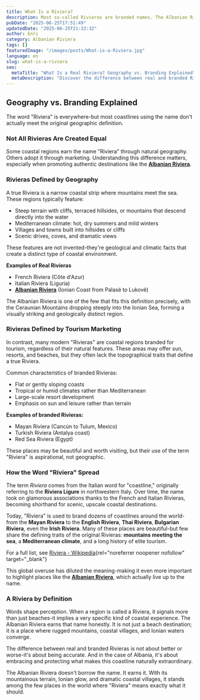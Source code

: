 ```yaml
---
title: What Is a Riviera?
description: Most so-called Rivieras are branded names. The Albanian Riviera is one of the few that truly fits the definition.
pubDate: "2025-06-25T17:51:49"
updatedDate: "2025-06-25T21:32:32"
author: Enri
category: Albanian Riviera
tags: []
featuredImage: "/images/posts/What-is-a-Riviera.jpg"
language: en
slug: what-is-a-riviera
seo:
  metaTitle: "What Is a Real Riviera? Geography vs. Branding Explained"
  metaDescription: "Discover the difference between real and branded Rivieras. Learn why the Albanian Riviera is one of the few true Rivieras in the world."
---
```


## Geography vs. Branding Explained

The word "Riviera" is everywhere-but most coastlines using the name don't actually meet the original geographic definition.

### Not All Rivieras Are Created Equal

Some coastal regions earn the name "Riviera" through natural geography. Others adopt it through marketing. Understanding this difference matters, especially when promoting authentic destinations like the [**Albanian Riviera**](https://albaniavisit.com/attractions/albanian-riviera/).

### Rivieras Defined by Geography

A true Riviera is a narrow coastal strip where mountains meet the sea. These regions typically feature:

*   Steep terrain with cliffs, terraced hillsides, or mountains that descend directly into the water
*   Mediterranean climate: hot, dry summers and mild winters
*   Villages and towns built into hillsides or cliffs
*   Scenic drives, coves, and dramatic views

These features are not invented-they're geological and climatic facts that create a distinct type of coastal environment.

**Examples of Real Rivieras**

*   French Riviera (Côte d'Azur)
*   Italian Riviera (Liguria)
*   [**Albanian Riviera**](https://albaniavisit.com/attractions/albanian-riviera/) (Ionian Coast from Palasë to Lukovë)

The Albanian Riviera is one of the few that fits this definition precisely, with the Ceraunian Mountains dropping steeply into the Ionian Sea, forming a visually striking and geologically distinct region.

### Rivieras Defined by Tourism Marketing

In contrast, many modern "Rivieras" are coastal regions branded for tourism, regardless of their natural features. These areas may offer sun, resorts, and beaches, but they often lack the topographical traits that define a true Riviera.

Common characteristics of branded Rivieras:

*   Flat or gently sloping coasts
*   Tropical or humid climates rather than Mediterranean
*   Large-scale resort development
*   Emphasis on sun and leisure rather than terrain

**Examples of branded Rivieras:**

*   Mayan Riviera (Cancún to Tulum, Mexico)
*   Turkish Riviera (Antalya coast)
*   Red Sea Riviera (Egypt)

These places may be beautiful and worth visiting, but their use of the term "Riviera" is aspirational, not geographic.

### How the Word "Riviera" Spread

The term _Riviera_ comes from the Italian word for "coastline," originally referring to the **Riviera Ligure** in northwestern Italy. Over time, the name took on glamorous associations thanks to the French and Italian Rivieras, becoming shorthand for scenic, upscale coastal destinations.

Today, "Riviera" is used to brand dozens of coastlines around the world-from the **Mayan Riviera** to the **English Riviera**, **Thai Riviera**, **Bulgarian Riviera**, even the **Irish Riviera**. Many of these places are beautiful-but few share the defining traits of the original Rivieras: **mountains meeting the sea**, a **Mediterranean climate**, and a long history of elite tourism.

For a full list, see [Riviera - Wikipedia](https://en.wikipedia.org/wiki/Riviera){rel="noreferrer noopener nofollow" target="_blank"}

This global overuse has diluted the meaning-making it even more important to highlight places like the **[Albanian Riviera](https://albaniavisit.com/attractions/albanian-riviera/)**, which actually live up to the name.

### A Riviera by Definition

Words shape perception. When a region is called a Riviera, it signals more than just beaches-it implies a very specific kind of coastal experience. The Albanian Riviera earns that name honestly. It is not just a beach destination; it is a place where rugged mountains, coastal villages, and Ionian waters converge.

The difference between real and branded Rivieras is not about better or worse-it's about being accurate. And in the case of Albania, it's about embracing and protecting what makes this coastline naturally extraordinary.

The Albanian Riviera doesn't borrow the name. It earns it. With its mountainous terrain, Ionian glow, and dramatic coastal villages, it stands among the few places in the world where "Riviera" means exactly what it should.

